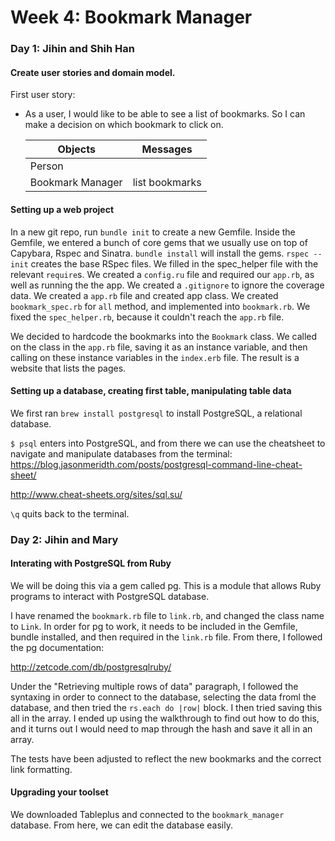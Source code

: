 # Week 4: Bookmark Manager

### Day 1: Jihin and Shih Han

#### Create user stories and domain model.

First user story:

- As a user, I would like to be able to see a list of bookmarks.
  So I can make a decision on which bookmark to click on.

  Objects | Messages
  -----------|-----------
  Person |
  Bookmark Manager | list bookmarks

#### Setting up a web project

In a new git repo, run `bundle init` to create a new Gemfile. Inside the Gemfile, we entered a bunch of core gems that we usually use on top of Capybara, Rspec and Sinatra.
`bundle install` will install the gems.
`rspec --init` creates the base RSpec files.
We filled in the spec_helper file with the relevant `require`s.
We created a `config.ru` file and required our `app.rb`, as well as running the the app.
We created a `.gitignore` to ignore the coverage data.
We created a `app.rb` file and created app class.
We created `bookmark_spec.rb` for `all` method, and implemented into `bookmark.rb`.
We fixed the `spec_helper.rb`, because it couldn't reach the `app.rb` file.

We decided to hardcode the bookmarks into the `Bookmark` class. We called on the class in the `app.rb` file, saving it as an instance variable, and then calling on these instance variables in the `index.erb` file.
The result is a website that lists the pages.


#### Setting up a database, creating first table, manipulating table data

We first ran `brew install postgresql` to install PostgreSQL, a relational database.

`$ psql` enters into PostgreSQL, and from there we can use the cheatsheet to navigate and manipulate databases from the terminal:
https://blog.jasonmeridth.com/posts/postgresql-command-line-cheat-sheet/

http://www.cheat-sheets.org/sites/sql.su/

`\q` quits back to the terminal.

### Day 2: Jihin and Mary

#### Interating with PostgreSQL from Ruby

We will be doing this via a gem called pg. This is a module that allows Ruby programs to interact with PostgreSQL database.

I have renamed the `bookmark.rb` file to `link.rb`, and changed the class name to `Link`.
In order for pg to work, it needs to be included in the Gemfile, bundle installed, and then required in the `link.rb` file. From there, I followed the pg documentation:

http://zetcode.com/db/postgresqlruby/

Under the "Retrieving multiple rows of data" paragraph, I followed the syntaxing in order to connect to the database, selecting the data froml the database, and then tried the `rs.each do |row|` block. I then tried saving this all in the array. I ended up using the walkthrough to find out how to do this, and it turns out I would need to map through the hash and save it all in an array.

The tests have been adjusted to reflect the new bookmarks and the correct link formatting.

#### Upgrading your toolset

We downloaded Tableplus and connected to the `bookmark_manager` database. From here, we can edit the database easily.
